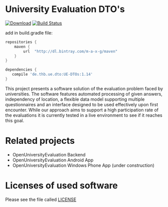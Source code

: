 # University Evaluation DTO's

 [ ![Download](https://api.bintray.com/packages/m-a-x-g/maven/UniversityEvaluationDTOs/images/download.svg)](https://bintray.com/m-a-x-g/maven/UniversityEvaluationDTOs/_latestVersion) [![Build Status](https://travis-ci.org/TH-Brandenburg/University-Evaluation-DTOs.svg?branch=master)](https://travis-ci.org/TH-Brandenburg/University-Evaluation-DTOs)
 
  add in build.gradle file:
 ```groovy
 repositories {
     maven {
         url  "http://dl.bintray.com/m-a-x-g/maven"
     }
 }
 
 dependencies {
    compile 'de.thb.ue.dto:UE-DTOs:1.14'
}
```



This project presents a software solution of the evaluation
problem faced by universities. The software
features automated processing of given answers, independency
of location, a flexible data model supporting multiple questionnaires
and an interface designed to be used effectively upon first
encounter. While our approach aims to support a high participation
rate of the evaluations it is currently tested in a live environment
to see if it reaches this goal.

# Related projects

* OpenUniversityEvaluation Backend
* OpenUniversityEvaluation Android App
* OpenUniversityEvaluation Windows Phone App (under construction)

# Licenses of used software

Please see the file called [LICENSE](/LICENSE)
